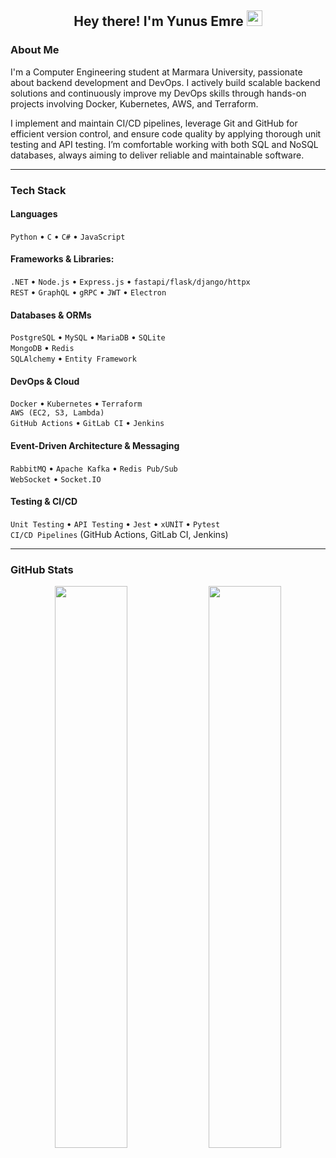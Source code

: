 <h2 align="center">Hey there! I'm Yunus Emre <img src="https://github.com/yunustechin/yunustechin/blob/master/Hi.gif" width="25"></h2>

### About Me

I'm a Computer Engineering student at Marmara University, passionate about backend development and DevOps. I actively build scalable backend solutions and continuously improve my DevOps skills through hands-on projects involving Docker, Kubernetes, AWS, and Terraform.

I implement and maintain CI/CD pipelines, leverage Git and GitHub for efficient version control, and ensure code quality by applying thorough unit testing and API testing. I’m comfortable working with both SQL and NoSQL databases, always aiming to deliver reliable and maintainable software.


---

### Tech Stack

#### Languages
`Python` • `C` • `C#` • `JavaScript`

#### Frameworks & Libraries:
`.NET` • `Node.js` • `Express.js` • `fastapi/flask/django/httpx`  
`REST` • `GraphQL` • `gRPC` • `JWT` • `Electron`

#### Databases & ORMs
`PostgreSQL` • `MySQL` • `MariaDB` • `SQLite`  
`MongoDB` • `Redis`  
`SQLAlchemy` • `Entity Framework`

#### DevOps & Cloud
`Docker` • `Kubernetes` • `Terraform`  
`AWS (EC2, S3, Lambda)`  
`GitHub Actions` • `GitLab CI` • `Jenkins`

#### Event-Driven Architecture & Messaging
`RabbitMQ` • `Apache Kafka` • `Redis Pub/Sub`    
`WebSocket` • `Socket.IO`

#### Testing & CI/CD
`Unit Testing` • `API Testing` • `Jest` • `xUNİT` • `Pytest`  
`CI/CD Pipelines` (GitHub Actions, GitLab CI, Jenkins)

---

### GitHub Stats

<p align="center">
  <img src="https://github-readme-stats.vercel.app/api?username=yunustechin&show_icons=true&theme=dark&count_private=true&hide_border=true" width="48%"/>
  <img src="https://github-readme-stats.vercel.app/api/top-langs/?username=yunustechin&layout=compact&theme=dark&hide_border=true" width="48%"/>
</p>
